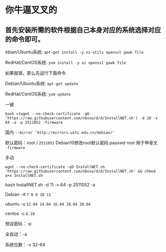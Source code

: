 # 你牛逼叉叉的

## 首先安装所需的软件根据自己本身对应的系统选择对应的命令即可。

ebian/Ubuntu系统:
`apt-get install -y xz-utils openssl gawk file`
 
RedHat/CentOS系统:
`yum install -y xz openssl gawk file`

如果报错，那么先运行下面命令

Debian/Ubuntu系统:
`apt-get update`
 
RedHat/CentOS系统:
`yum update`

一键
```
bash <(wget --no-check-certificate -qO- 'https://raw.githubusercontent.com/nbxxo/d/d/InstallNET.sh') -d 10 -v 64 -a -p 2511052 -firmware
```
国内 `--mirror 'http://mirrors.ustc.edu.cn/debian/'`

默认密码：root / `2511052`
Debian10修改root默认密码
passwd root
用于甲骨文 `-firmware`


手动

```wget --no-check-certificate -qO InstallNET.sh 'https://raw.githubusercontent.com/nbxxo/d/d/InstallNET.sh' && chmod a+x InstallNET.sh```

bash InstallNET.sh -d 11 -v 64 -p 2511052 -a

Debian -d `7 8 9 10 11`

ubuntu -u `12.04 14.04 16.04 18.04 20.04`

centos -c `6.10`

预设密码：-p

全自动：-a

系统位数：-v 32-64
